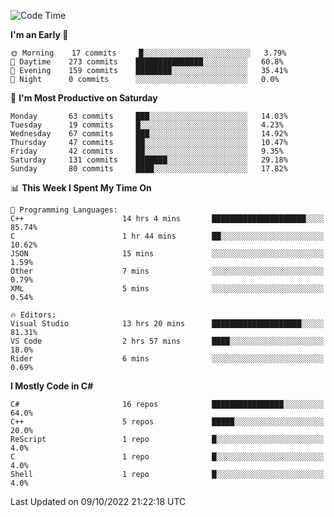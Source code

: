 <!--START_SECTION:waka-->
![Code Time](http://img.shields.io/badge/Code%20Time-855%20hrs%2025%20mins-blue)

**I'm an Early 🐤** 

```text
🌞 Morning    17 commits     █░░░░░░░░░░░░░░░░░░░░░░░░   3.79% 
🌆 Daytime    273 commits    ███████████████░░░░░░░░░░   60.8% 
🌃 Evening    159 commits    ████████░░░░░░░░░░░░░░░░░   35.41% 
🌙 Night      0 commits      ░░░░░░░░░░░░░░░░░░░░░░░░░   0.0%

```
📅 **I'm Most Productive on Saturday** 

```text
Monday       63 commits     ███░░░░░░░░░░░░░░░░░░░░░░   14.03% 
Tuesday      19 commits     █░░░░░░░░░░░░░░░░░░░░░░░░   4.23% 
Wednesday    67 commits     ███░░░░░░░░░░░░░░░░░░░░░░   14.92% 
Thursday     47 commits     ██░░░░░░░░░░░░░░░░░░░░░░░   10.47% 
Friday       42 commits     ██░░░░░░░░░░░░░░░░░░░░░░░   9.35% 
Saturday     131 commits    ███████░░░░░░░░░░░░░░░░░░   29.18% 
Sunday       80 commits     ████░░░░░░░░░░░░░░░░░░░░░   17.82%

```


📊 **This Week I Spent My Time On** 

```text
💬 Programming Languages: 
C++                      14 hrs 4 mins       █████████████████████░░░░   85.74% 
C                        1 hr 44 mins        ██░░░░░░░░░░░░░░░░░░░░░░░   10.62% 
JSON                     15 mins             ░░░░░░░░░░░░░░░░░░░░░░░░░   1.59% 
Other                    7 mins              ░░░░░░░░░░░░░░░░░░░░░░░░░   0.79% 
XML                      5 mins              ░░░░░░░░░░░░░░░░░░░░░░░░░   0.54%

🔥 Editors: 
Visual Studio            13 hrs 20 mins      ████████████████████░░░░░   81.31% 
VS Code                  2 hrs 57 mins       ████░░░░░░░░░░░░░░░░░░░░░   18.0% 
Rider                    6 mins              ░░░░░░░░░░░░░░░░░░░░░░░░░   0.69%

```

**I Mostly Code in C#** 

```text
C#                       16 repos            ████████████████░░░░░░░░░   64.0% 
C++                      5 repos             █████░░░░░░░░░░░░░░░░░░░░   20.0% 
ReScript                 1 repo              █░░░░░░░░░░░░░░░░░░░░░░░░   4.0% 
C                        1 repo              █░░░░░░░░░░░░░░░░░░░░░░░░   4.0% 
Shell                    1 repo              █░░░░░░░░░░░░░░░░░░░░░░░░   4.0%

```



 Last Updated on 09/10/2022 21:22:18 UTC
<!--END_SECTION:waka-->
